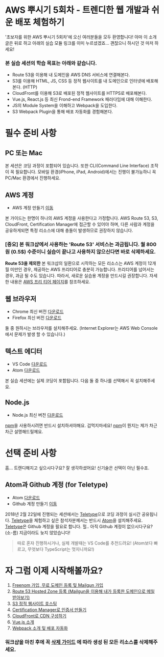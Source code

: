 # AWS 뿌시기 5회차 - 트렌디한 웹 개발과 쉬운 배포 체험하기

'초보자를 위한 AWS 뿌시기 5회차'에 오신 여러분들을 모두 환영합니다! 아마 이 소개글은 뒤로 하고 아래의 실습 모듈 링크를 이미 누르셨겠죠... 괜찮으니 하시던 것 마저 하세요!

### 본 실습 세션의 학습 목표는 아래와 같습니다.

- Route 53을 이용해 내 도메인을 AWS DNS 서비스에 연결해본다.
- S3를 이용해 HTML, JS, CSS 등 정적 웹사이트를 내 도메인으로 인터넷에 배포해본다. (HTTP)
- CloudFront를 이용해 S3로 배포된 정적 웹사이트를 HTTPS로 배포해본다.
- Vue.js, React.js 등 최신 Frond-end Framework 패러다임에 대해 이해한다.
- JS의 Module System을 이해하고 Webpack을 도입한다.
- S3 Webpack Plugin을 통해 배포 자동화를 경험해본다.

#  필수 준비 사항

## PC 또는 Mac
본 세션은 코딩 과정이 포함되어 있습니다. 또한 CLI(Command Line Interface) 조작이 꼭 필요합니다. 모바일 환경(iPhone, iPad, Android)에서는 진행이 불가능하니 꼭 PC/Mac 환경에서 진행하세요.

## AWS 계정
- AWS 계정 만들기 [이동](https://aws.amazon.com/ko/)

본 가이드는 한명이 하나의 AWS 계정을 사용한다고 가정합니다. AWS Route 53, S3, CloudFront, Certification Manager에 접근할 수 있어야 하며, 다른 사람과 계정을 공유하게되면 특정 리소스에 대해 충돌이 발생하므로 권장하지 않습니다.

### [중요] 본 워크샵에서 사용하는 'Route 53' 서비스는 **과금**됩니다. 월 800원 (0.5$) 수준이니 실습이 끝나고 사용하지 않으신다면 바로 삭제하세요.

**Route 53을 제외한** 본 워크샵의 일환으로 시작하는 모든 리소스는 AWS 계정이 12개월 미만인 경우, 제공하는 AWS 프리티어로 충분히 가능합니다. 프리티어를 넘어서는 경우, 과금 될 수도 있습니다. 따라서, 새로운 실습용 계정을 만드시길 권장합니다. 자세한 내용은 [AWS 프리 티어 페이지](https://aws.amazon.com/free/)를 참조하세요.

## 웹 브라우저
- Chrome 최신 버전 [다운로드](https://www.google.com/chrome/)
- Firefox 최신 버전 [다운로드](https://www.mozilla.org/ko/firefox/new/)

둘 중 원하시는 브라우저를 설치해주세요. (Internet Explorer는 AWS Web Console에서 문제가 발생 할 수 있습니다.)

## 텍스트 에디터
- VS Code [다운로드](https://code.visualstudio.com/)
- Atom [다운로드](https://atom.io/)

본 실습 세션에는 실제 코딩이 포함됩니다. 다음 둘 중 하나를 선택해서 꼭 설치해주세요.

## Node.js
- Node.js 최신 버전 [다운로드](https://nodejs.org/en/)

[npm](https://www.npmjs.com/)을 사용하시려면 반드시 설치하셔야해요. 겁먹지마세요! [npm](https://www.npmjs.com/)이 뭔지는 제가 차근차근 설명해드릴께요.

# 선택 준비 사항
흠... 트렌디해지고 싶으시다구요? 잘 생각하셨어요! 신기술은 선택이 아닌 필수죠.

## Atom과 Github 계정 (for Teletype)
- Atom [다운로드](https://atom.io/)
- Github 계정 만들기 [이동](https://github.com)

2018년 2월 22일에 진행되는 세션에서는 [Teletype](https://teletype.atom.io/)으로 코딩 과정이 실시간 공유됩니다. [Teletype](https://teletype.atom.io/)을 체험하고 싶은 참석자분께서는 반드시 [Atom](https://atom.io/)을 설치해주세요. [Teletype](https://teletype.atom.io/)은 Github 계정을 필요로 합니다. 헐.. 아직 Github 계정이 없으시다구요? (소-름) 지금이라도 늦지 않았습니다!
> 따로 혼자 진행하시거나, 실제 개발때는 VS Code를 추천드려요! (Atom보다 빠르고, 무엇보다 TypeScript는 멋지니까요!)


# 자 그럼 이제 시작해볼까요?
1. [Freenom 가입, 무료 도메인 등록 및 Mailgun 가입](1_freenom_mailgun)
2. [Route 53 Hosted Zone 등록 (Mailgun을 이용해 내가 등록한 도메인으로 메일 받아보기)](2_route53/)
3. [S3 정적 웹사이트 호스팅](3_s3/)
4. [Certification Manager로 인증서 만들기](4_certification_manager)
5. [CloudFront로 CDN 구성하기](5_cloudfront/)
6. [Vue.js 소개](6_vue/)
7. [Webpack 소개 및 배포 자동화](7_webpack/)
### 워크샵을 마친 후에 꼭 [삭제 가이드](8_remove/) 에 따라 생성 된 모든 리소스를 삭제해주세요.